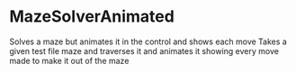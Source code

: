 # MazeSolverAnimated
Solves a maze but animates it in the control and shows each move
Takes a given test file maze and traverses it and animates it showing every move made to make it out of the maze 

